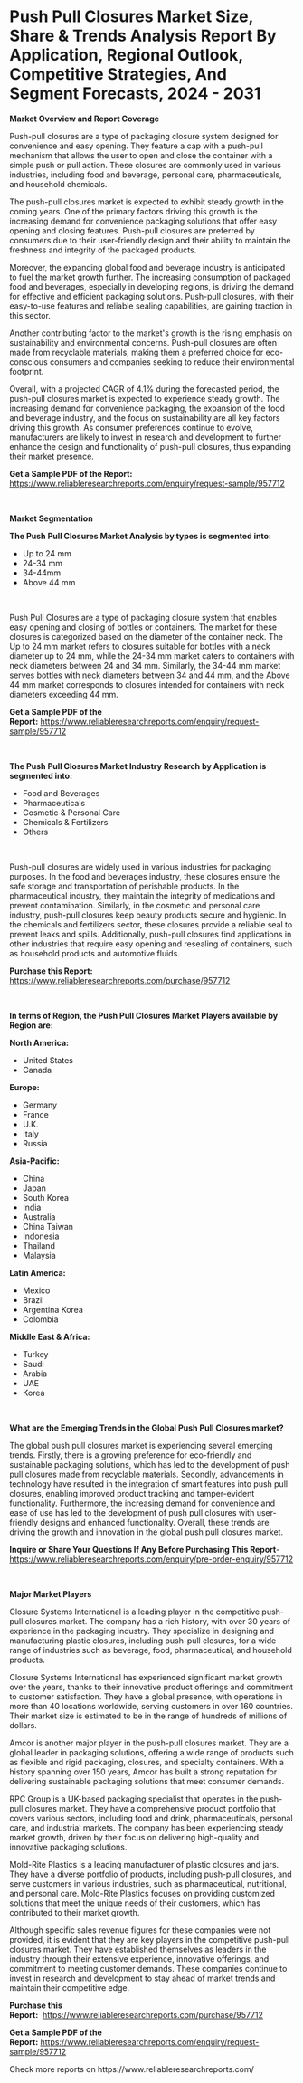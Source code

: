 <p><h1>Push Pull Closures Market Size, Share & Trends Analysis Report By Application, Regional Outlook, Competitive Strategies, And Segment Forecasts, 2024 - 2031</h1></p><p><strong>Market Overview and Report Coverage</strong></p>
<p><p>Push-pull closures are a type of packaging closure system designed for convenience and easy opening. They feature a cap with a push-pull mechanism that allows the user to open and close the container with a simple push or pull action. These closures are commonly used in various industries, including food and beverage, personal care, pharmaceuticals, and household chemicals.</p><p>The push-pull closures market is expected to exhibit steady growth in the coming years. One of the primary factors driving this growth is the increasing demand for convenience packaging solutions that offer easy opening and closing features. Push-pull closures are preferred by consumers due to their user-friendly design and their ability to maintain the freshness and integrity of the packaged products.</p><p>Moreover, the expanding global food and beverage industry is anticipated to fuel the market growth further. The increasing consumption of packaged food and beverages, especially in developing regions, is driving the demand for effective and efficient packaging solutions. Push-pull closures, with their easy-to-use features and reliable sealing capabilities, are gaining traction in this sector.</p><p>Another contributing factor to the market's growth is the rising emphasis on sustainability and environmental concerns. Push-pull closures are often made from recyclable materials, making them a preferred choice for eco-conscious consumers and companies seeking to reduce their environmental footprint.</p><p>Overall, with a projected CAGR of 4.1% during the forecasted period, the push-pull closures market is expected to experience steady growth. The increasing demand for convenience packaging, the expansion of the food and beverage industry, and the focus on sustainability are all key factors driving this growth. As consumer preferences continue to evolve, manufacturers are likely to invest in research and development to further enhance the design and functionality of push-pull closures, thus expanding their market presence.</p></p>
<p><strong>Get a Sample PDF of the Report:</strong> <a href="https://www.reliableresearchreports.com/enquiry/request-sample/957712">https://www.reliableresearchreports.com/enquiry/request-sample/957712</a></p>
<p>&nbsp;</p>
<p><strong>Market Segmentation</strong></p>
<p><strong>The Push Pull Closures Market Analysis by types is segmented into:</strong></p>
<p><ul><li>Up to 24 mm</li><li>24-34 mm</li><li>34-44mm</li><li>Above 44 mm</li></ul></p>
<p>&nbsp;</p>
<p><p>Push Pull Closures are a type of packaging closure system that enables easy opening and closing of bottles or containers. The market for these closures is categorized based on the diameter of the container neck. The Up to 24 mm market refers to closures suitable for bottles with a neck diameter up to 24 mm, while the 24-34 mm market caters to containers with neck diameters between 24 and 34 mm. Similarly, the 34-44 mm market serves bottles with neck diameters between 34 and 44 mm, and the Above 44 mm market corresponds to closures intended for containers with neck diameters exceeding 44 mm.</p></p>
<p><strong>Get a Sample PDF of the Report:</strong>&nbsp;<a href="https://www.reliableresearchreports.com/enquiry/request-sample/957712">https://www.reliableresearchreports.com/enquiry/request-sample/957712</a></p>
<p>&nbsp;</p>
<p><strong>The Push Pull Closures Market Industry Research by Application is segmented into:</strong></p>
<p><ul><li>Food and Beverages</li><li>Pharmaceuticals</li><li>Cosmetic & Personal Care</li><li>Chemicals & Fertilizers</li><li>Others</li></ul></p>
<p>&nbsp;</p>
<p><p>Push-pull closures are widely used in various industries for packaging purposes. In the food and beverages industry, these closures ensure the safe storage and transportation of perishable products. In the pharmaceutical industry, they maintain the integrity of medications and prevent contamination. Similarly, in the cosmetic and personal care industry, push-pull closures keep beauty products secure and hygienic. In the chemicals and fertilizers sector, these closures provide a reliable seal to prevent leaks and spills. Additionally, push-pull closures find applications in other industries that require easy opening and resealing of containers, such as household products and automotive fluids.</p></p>
<p><strong>Purchase this Report:</strong>&nbsp; <a href="https://www.reliableresearchreports.com/purchase/957712">https://www.reliableresearchreports.com/purchase/957712</a></p>
<p>&nbsp;</p>
<p><strong>In terms of Region, the Push Pull Closures Market Players available by Region are:</strong></p>
<p>
    <p> <strong> North America: </strong>
        <ul>
            <li>United States</li>
            <li>Canada</li>
        </ul>
        </p> 
    <p> <strong> Europe: </strong>
        <ul>
            <li>Germany</li>
            <li>France</li>
            <li>U.K.</li>
            <li>Italy</li>
            <li>Russia</li>
        </ul>
        </p> 
    <p> <strong> Asia-Pacific: </strong>
        <ul>
            <li>China</li>
            <li>Japan</li>
            <li>South Korea</li>
            <li>India</li>
            <li>Australia</li>
            <li>China Taiwan</li>
            <li>Indonesia</li>
            <li>Thailand</li>
            <li>Malaysia</li>
        </ul>
        </p> 
    <p> <strong> Latin America: </strong>
        <ul>
            <li>Mexico</li>
            <li>Brazil</li>
            <li>Argentina Korea</li>
            <li>Colombia</li>
        </ul>
        </p> 
    <p> <strong> Middle East & Africa: </strong>
        <ul>
            <li>Turkey</li>
            <li>Saudi</li>
            <li>Arabia</li>
            <li>UAE</li>
            <li>Korea</li>
        </ul>
    </p>
    </p>
<p>&nbsp;</p>
<p><strong>What are the Emerging Trends in the Global Push Pull Closures market?</strong></p>
<p><p>The global push pull closures market is experiencing several emerging trends. Firstly, there is a growing preference for eco-friendly and sustainable packaging solutions, which has led to the development of push pull closures made from recyclable materials. Secondly, advancements in technology have resulted in the integration of smart features into push pull closures, enabling improved product tracking and tamper-evident functionality. Furthermore, the increasing demand for convenience and ease of use has led to the development of push pull closures with user-friendly designs and enhanced functionality. Overall, these trends are driving the growth and innovation in the global push pull closures market.</p></p>
<p><strong>Inquire or Share Your Questions If Any Before Purchasing This Report</strong>- <a href="https://www.reliableresearchreports.com/enquiry/pre-order-enquiry/957712">https://www.reliableresearchreports.com/enquiry/pre-order-enquiry/957712</a></p>
<p>&nbsp;</p>
<p><strong>Major Market Players</strong></p>
<p><p>Closure Systems International is a leading player in the competitive push-pull closures market. The company has a rich history, with over 30 years of experience in the packaging industry. They specialize in designing and manufacturing plastic closures, including push-pull closures, for a wide range of industries such as beverage, food, pharmaceutical, and household products.</p><p>Closure Systems International has experienced significant market growth over the years, thanks to their innovative product offerings and commitment to customer satisfaction. They have a global presence, with operations in more than 40 locations worldwide, serving customers in over 160 countries. Their market size is estimated to be in the range of hundreds of millions of dollars.</p><p>Amcor is another major player in the push-pull closures market. They are a global leader in packaging solutions, offering a wide range of products such as flexible and rigid packaging, closures, and specialty containers. With a history spanning over 150 years, Amcor has built a strong reputation for delivering sustainable packaging solutions that meet consumer demands.</p><p>RPC Group is a UK-based packaging specialist that operates in the push-pull closures market. They have a comprehensive product portfolio that covers various sectors, including food and drink, pharmaceuticals, personal care, and industrial markets. The company has been experiencing steady market growth, driven by their focus on delivering high-quality and innovative packaging solutions.</p><p>Mold-Rite Plastics is a leading manufacturer of plastic closures and jars. They have a diverse portfolio of products, including push-pull closures, and serve customers in various industries, such as pharmaceutical, nutritional, and personal care. Mold-Rite Plastics focuses on providing customized solutions that meet the unique needs of their customers, which has contributed to their market growth.</p><p>Although specific sales revenue figures for these companies were not provided, it is evident that they are key players in the competitive push-pull closures market. They have established themselves as leaders in the industry through their extensive experience, innovative offerings, and commitment to meeting customer demands. These companies continue to invest in research and development to stay ahead of market trends and maintain their competitive edge.</p></p>
<p><strong>Purchase this Report:</strong>&nbsp;&nbsp;<a href="https://www.reliableresearchreports.com/purchase/957712">https://www.reliableresearchreports.com/purchase/957712</a></p>
<p></p>
<p><strong>Get a Sample PDF of the Report:</strong>&nbsp;<a href="https://www.reliableresearchreports.com/enquiry/request-sample/957712">https://www.reliableresearchreports.com/enquiry/request-sample/957712</a></p>
<p>Check more reports on https://www.reliableresearchreports.com/</p>